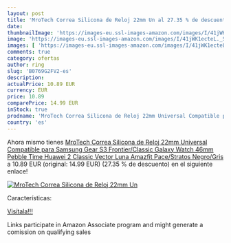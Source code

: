 ```yaml
---
layout: post
title: 'MroTech Correa Silicona de Reloj 22mm Un al 27.35 % de descuento'
date: 
thumbnailImage: 'https://images-eu.ssl-images-amazon.com/images/I/41jWK1ecteL._SL200_.jpg'
image: 'https://images-eu.ssl-images-amazon.com/images/I/41jWK1ecteL._SL200_.jpg'
images: [ 'https://images-eu.ssl-images-amazon.com/images/I/41jWK1ecteL._SL200_.jpg' ]
comments: true
category: ofertas
author: ring
slug: 'B0769G2FV2-es'
description:
actualPrice: 10.89 EUR
currency: EUR
price: 10.89
comparePrice: 14.99 EUR
inStock: true
prodname: 'MroTech Correa Silicona de Reloj 22mm Universal Compatible para Samsung Gear S3 Frontier/Classic  Galaxy Watch 46mm  Pebble Time  Huawei 2 Classic Vector Luna  Amazfit Pace/Stratos  Negro/Gris '
country: 'es'
---
```


Ahora mismo tienes [MroTech Correa Silicona de Reloj 22mm Universal Compatible para Samsung Gear S3 Frontier/Classic  Galaxy Watch 46mm  Pebble Time  Huawei 2 Classic Vector Luna  Amazfit Pace/Stratos  Negro/Gris ](https://www.amazon.es/dp/B0769G2FV2/?tag=tolees-21) a 10.89 EUR (original: 14.99 EUR) (27.35 %  de descuento) en el siguiente enlace!

[![MroTech Correa Silicona de Reloj 22mm Un](https://images-eu.ssl-images-amazon.com/images/I/41jWK1ecteL._SL200_.jpg)](https://www.amazon.es/dp/B0769G2FV2/?tag=tolees-21)

Características:


[Visítala!!!](https://www.amazon.es/dp/B0769G2FV2/?tag=tolees-21)

Links participate in Amazon Associate program and might generate a comission on qualifying sales
